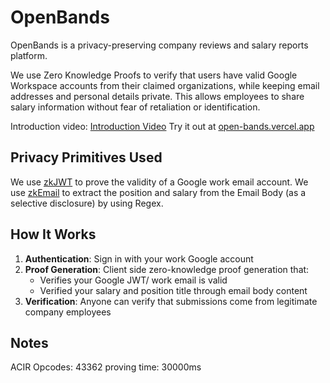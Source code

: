 # OpenBands

OpenBands is a privacy-preserving company reviews and salary reports platform.

We use Zero Knowledge Proofs to verify that users have valid Google Workspace accounts from their claimed organizations, while keeping email addresses and personal details private. This allows employees to share salary information without fear of retaliation or identification.

Introduction video: [Introduction Video](https://www.loom.com/share/3e7c91f192be4761bd7871708effc383?sid=bbe7f84d-2a0c-4864-a276-8a5faef0bd59)
Try it out at [open-bands.vercel.app](https://open-bands.vercel.app)

## Privacy Primitives Used

We use [zkJWT](https://github.com/zkemail/noir-jwt) to prove the validity of a Google work email account.
We use [zkEmail](https://github.com/zkemail/zkemail.nr) to extract the position and salary from the Email Body (as a selective disclosure) by using Regex.

## How It Works

1. **Authentication**: Sign in with your work Google account
2. **Proof Generation**: Client side zero-knowledge proof generation that:
   - Verifies your Google JWT/ work email is valid
   - Verified your salary and position title through email body content
4. **Verification**: Anyone can verify that submissions come from legitimate company employees

## Notes

ACIR Opcodes: 43362
proving time: 30000ms


